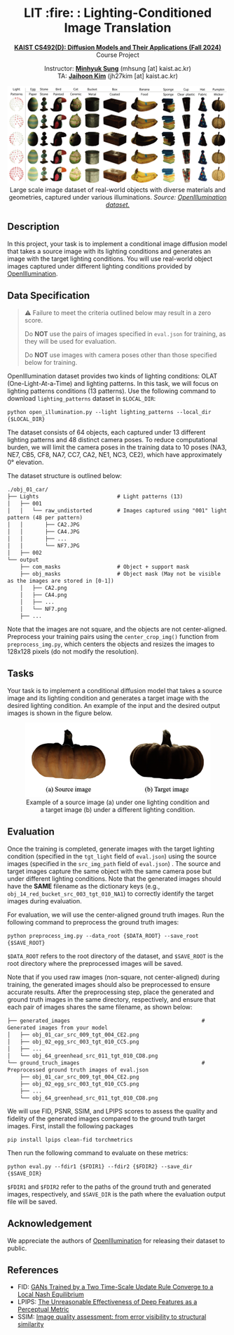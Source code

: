 <div align=center>
  <h1>
  LIT :fire: : Lighting-Conditioned Image Translation
  </h1>
  <p>
    <a href=https://mhsung.github.io/kaist-cs492d-fall-2024/ target="_blank"><b>KAIST CS492(D): Diffusion Models and Their Applications (Fall 2024)</b></a><br>
    Course Project
  </p>
</div>

<div align=center>
  <p>
    Instructor: <a href=https://mhsung.github.io target="_blank"><b>Minhyuk Sung</b></a> (mhsung [at] kaist.ac.kr)<br>
    TA: <a href=https://jh27kim.github.io/ target="_blank"><b>Jaihoon Kim</b></a>  (jh27kim [at] kaist.ac.kr)
  </p>
</div>

<div align=center>
   <img src="./assets/teaser.png">
   <figcaption>
    Large scale image dataset of real-world objects with diverse materials and geometries, captured under various illuminations.
    <i>Source: <a href="https://oppo-us-research.github.io/OpenIllumination/">OpenIllumination dataset.</a></i>
    </figcaption>
</div>

## Description
In this project, your task is to implement a conditional image diffusion model that takes a source image with its lighting conditions and generates an image with the target lighting conditions. 
You will use real-world object images captured under different lighting conditions provided by [OpenIllumination](https://huggingface.co/datasets/OpenIllumination/OpenIllumination). 

## Data Specification
> :warning: Failure to meet the criteria outlined below may result in a zero score.
> 
> Do **NOT** use the pairs of images specified in `eval.json` for training, as they will be used for evaluation.
> 
> Do **NOT** use images with camera poses other than those specified below for training.

OpenIllumination dataset provides two kinds of lighting conditions: OLAT (One-Light-At-a-Time) and lighting patterns. In this task, we will focus on lighting patterns conditions (13 patterns). 
Use the following command to download `lighting_patterns` dataset in `$LOCAL_DIR`:
```
python open_illumination.py --light lighting_patterns --local_dir {$LOCAL_DIR}
```
The dataset consists of 64 objects, each captured under 13 different lighting patterns and 48 distinct camera poses. 
To reduce computational burden, we will limit the camera poses in the training data to 10 poses (NA3, NE7, CB5, CF8, NA7, CC7, CA2, NE1, NC3, CE2), which have approximately 0° elevation.

The dataset structure is outlined below:
```
./obj_01_car/
├── Lights                         # Light patterns (13)
│   ├── 001
│   │   └── raw_undistorted        # Images captured using "001" light pattern (48 per pattern)
│   │       ├── CA2.JPG
│   │       ├── CA4.JPG
│   │       ├── ...
│   │       └── NF7.JPG
│   ├── 002
└── output
    ├── com_masks                  # Object + support mask 
    ├── obj_masks                  # Object mask (May not be visible as the images are stored in [0-1])
    │   ├── CA2.png
    │   ├── CA4.png
    │   ├── ...
    │   └── NF7.png
    ├── ...
```

Note that the images are not square, and the objects are not center-aligned. 
Preprocess your training pairs using the `center_crop_img()` function from `preprocess_img.py`, which centers the objects and resizes the images to 128x128 pixels (do not modify the resolution). 

## Tasks
Your task is to implement a conditional diffusion model that takes a source image and its lighting condition and generates a target image with the desired lighting condition.
An example of the input and the desired output images is shown in the figure below.

<div align="center">
  <figure>
    <img src="./assets/task.png" width="500">
    <br />
    <figcaption style="text-align: center;">
      Example of a source image (a) under one lighting condition and a target image (b) under a different lighting condition.
    </figcaption>
  </figure>
</div>

## Evaluation
Once the training is completed, generate images with the target lighting condition (specified in the `tgt_light` field of `eval.json`) using the source images (specified in the `src_img_path` field of `eval.json`) . The source and target images capture the same object with the same camera pose but under different lighting conditions. 
Note that the generated images should have the **SAME** filename as the dictionary keys (e.g., `obj_14_red_bucket_src_003_tgt_010_NA1`) to correctly identify the target images during evaluation. 

For evaluation, we will use the center-aligned ground truth images.
Run the following command to preprocess the ground truth images:
```
python preprocess_img.py --data_root {$DATA_ROOT} --save_root {$SAVE_ROOT}
```
`$DATA_ROOT` refers to the root directory of the dataset, and `$SAVE_ROOT` is the root directory where the preprocessed images will be saved.

Note that if you used raw images (non-square, not center-aligned) during training, the generated images should also be preprocessed to ensure accurate results.
After the preprocessing step, place the generated and ground truth images in the same directory, respectively, and ensure that each pair of images shares the same filename, as shown below:
```
├── generated_images                                          # Generated images from your model
│   ├── obj_01_car_src_009_tgt_004_CE2.png
│   ├── obj_02_egg_src_003_tgt_010_CC5.png
│   ├── ...
│   └── obj_64_greenhead_src_011_tgt_010_CD8.png
└── ground_truch_images                                       # Preprocessed ground truth images of eval.json
    ├── obj_01_car_src_009_tgt_004_CE2.png
    ├── obj_02_egg_src_003_tgt_010_CC5.png
    ├── ...
    └── obj_64_greenhead_src_011_tgt_010_CD8.png
```

We will use FID, PSNR, SSIM, and LPIPS scores to assess the quality and fidelity of the generated images compared to the ground truth target images.
First, install the following packages 
```
pip install lpips clean-fid torchmetrics
```

Then run the following command to evaluate on these metrics: 
```
python eval.py --fdir1 {$FDIR1} --fdir2 {$FDIR2} --save_dir {$SAVE_DIR}
```
`$FDIR1` and `$FDIR2` refer to the paths of the ground truth and generated images, respectively, and `$SAVE_DIR` is the path where the evaluation output file will be saved.

## Acknowledgement 
We appreciate the authors of [OpenIllumination](https://oppo-us-research.github.io/OpenIllumination/) for releasing their dataset to public. 

## References
* FID: [GANs Trained by a Two Time-Scale Update Rule Converge to a Local Nash Equilibrium](https://arxiv.org/abs/1706.08500)
* LPIPS: [The Unreasonable Effectiveness of Deep Features as a Perceptual Metric](https://arxiv.org/abs/1801.03924)
* SSIM: [Image quality assessment: from error visibility to structural similarity](https://ieeexplore.ieee.org/document/1284395)

